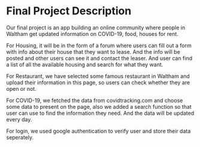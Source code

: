 # Final Project Description

Our final project is an app building an online community where people in Waltham get updated information on COVID-19, food, houses for rent. 

For Housing, it will be in the form of a forum where users can fill out a form with info about their house that they want to lease.
And the info will be posted and other users can see it and contact the leaser. And user can find a list of all the available housing and search for what they want.

For Restaurant, we have selected some famous restaurant in Waltham and upload their information in this page, so users can check whether they are open or not.

For COVID-19, we fetched the data from covidtracking.com and choose some data to present on the page, also we added a search function so that user can use to find the 
information they need. And the data will be updated every day.

For login, we used google authentication to verify user and store their data seperately.


